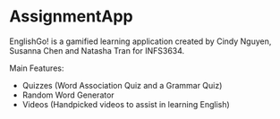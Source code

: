 # AssignmentApp
EnglishGo! is a gamified learning application created by Cindy Nguyen, Susanna Chen and Natasha Tran for INFS3634.

Main Features:
- Quizzes (Word Association Quiz and a Grammar Quiz)
- Random Word Generator
- Videos (Handpicked videos to assist in learning English)
